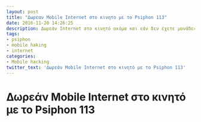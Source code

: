```yaml
---
layout: post
title: "Δωρεαν Mobile Internet στο κινητο με το Psiphon 113"
date: 2016-11-20 14:26:25
description: Δωρεάν Internet στο κινητό ακόμα και εάν δεν έχετε μονάδες
tags:
- psiphon
- mobile haking
- internet
categories:
- Mobile hacking
twitter_text: 'Δωρεάν Mobile Internet στο κινητό με το Psiphon 113'
---
```


# Δωρεάν Mobile Internet στο κινητό με το Psiphon 113
